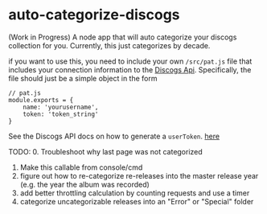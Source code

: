 # auto-categorize-discogs

(Work in Progress)
A node app that will auto categorize your discogs collection for you. Currently, this just categorizes by decade.

if you want to use this, you need to include your own `/src/pat.js` file that includes your connection information to the [Discogs Api](https://www.discogs.com/developers/#page:home,header:home-quickstart). Specifically, the file should just be a simple object in the form

```
// pat.js
module.exports = {
    name: 'yourusername',
    token: 'token_string'
}
```

See the Discogs API docs on how to generate a `userToken`. [here](https://www.discogs.com/settings/developers)

TODO:
0. Troubleshoot why last page was not categorized
1. Make this callable from console/cmd
2. figure out how to re-categorize re-releases into the master release year (e.g. the year the album was recorded)
3. add better throttling calculation by counting requests and use a timer
4. categorize uncategorizable releases into an "Error" or "Special" folder